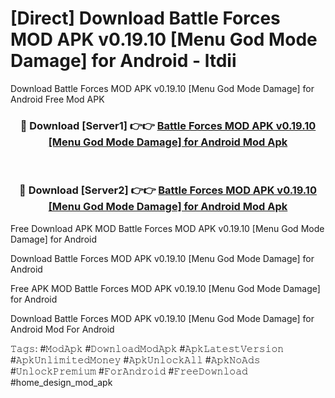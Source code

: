 # [Direct] Download Battle Forces MOD APK v0.19.10 [Menu God Mode Damage] for Android - ltdii
Download Battle Forces MOD APK v0.19.10 [Menu God Mode Damage] for Android Free Mod APK

<div align="center">
<h3>🔴 Download [Server1] 👉👉 <a href="https://apk-comot.site?title=Battle_Forces_MOD_APK_v0.19.10_[Menu_God_Mode_Damage]_for_Android">Battle Forces MOD APK v0.19.10 [Menu God Mode Damage] for Android Mod Apk</a></h3><br>

<h3>🔴 Download [Server2] 👉👉 <a href="https://apk-comot.site?title=Battle_Forces_MOD_APK_v0.19.10_[Menu_God_Mode_Damage]_for_Android">Battle Forces MOD APK v0.19.10 [Menu God Mode Damage] for Android Mod Apk</a></h3>
</div>


Free Download APK MOD Battle Forces MOD APK v0.19.10 [Menu God Mode Damage] for Android

Download Battle Forces MOD APK v0.19.10 [Menu God Mode Damage] for Android 

Free APK MOD Battle Forces MOD APK v0.19.10 [Menu God Mode Damage] for Android 

Download Battle Forces MOD APK v0.19.10 [Menu God Mode Damage] for Android Mod For Android

𝚃𝚊𝚐𝚜: #𝙼𝚘𝚍𝙰𝚙𝚔 #𝙳𝚘𝚠𝚗𝚕𝚘𝚊𝚍𝙼𝚘𝚍𝙰𝚙𝚔 #𝙰𝚙𝚔𝙻𝚊𝚝𝚎𝚜𝚝𝚅𝚎𝚛𝚜𝚒𝚘𝚗 #𝙰𝚙𝚔𝚄𝚗𝚕𝚒𝚖𝚒𝚝𝚎𝚍𝙼𝚘𝚗𝚎𝚢 #𝙰𝚙𝚔𝚄𝚗𝚕𝚘𝚌𝚔𝙰𝚕𝚕 #𝙰𝚙𝚔𝙽𝚘𝙰𝚍𝚜 #𝚄𝚗𝚕𝚘𝚌𝚔𝙿𝚛𝚎𝚖𝚒𝚞𝚖 #𝙵𝚘𝚛𝙰𝚗𝚍𝚛𝚘𝚒𝚍 #𝙵𝚛𝚎𝚎𝙳𝚘𝚠𝚗𝚕𝚘𝚊𝚍 #home_design_mod_apk